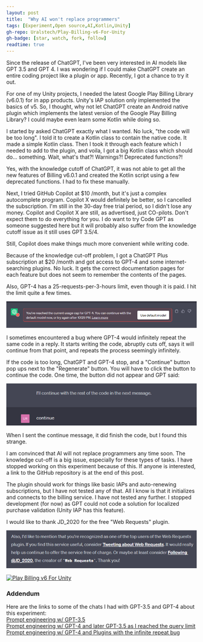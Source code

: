 ```yaml
---
layout: post
title:  "Why AI won't replace programmers"
tags: [Experiment,Open source,AI,Kotlin,Unity]
gh-repo: Uralstech/Play-Billing-v6-For-Unity
gh-badge: [star, watch, fork, follow]
readtime: true
---
```


Since the release of ChatGPT, I've been very interested in AI models like GPT 3.5 and GPT 4. I was wondering if I could make ChatGPT create an entire coding project like a plugin or app. Recently, I got a chance to try it out.

For one of my Unity projects, I needed the latest Google Play Billing Library (v6.0.1) for in app products. Unity's IAP solution only implemented the basics of v5. So, I thought, why not let ChatGPT create an Android native plugin which implements the latest version of the Google Play Billing Library? I could maybe even learn some Kotlin while doing so.

I started by asked ChatGPT exactly what I wanted. No luck, "the code will be too long". I told it to create a Kotlin class to contain the native code. It made a simple Kotlin class. Then I took it through each feature which I needed to add to the plugin, and voila, I got a big Kotlin class which should do... something. Wait, what's that?! Warnings?! Deprecated functions?!

Yes, with the knowledge cutoff of ChatGPT, it was not able to get all the new features of Billing v6.0.1 and created the Kotlin script using a few deprecated functions. I had to fix these manually.

Next, I tried GitHub Copilot at $10 /month, but it's just a complex autocomplete program. Copilot X would definitely be better, so I cancelled the subscription. I'm still in the 30-day free trial period, so I didn't lose any money. Copilot and Copilot X are still, as advertised, just CO-pilots. Don't expect them to do everything for you. I do want to try Code GPT as someone suggested here but it will probably also suffer from the knowledge cutoff issue as it still uses GPT 3.5/4.

Still, Copilot does make things much more convenient while writing code.

Because of the knowledge cut-off problem, I got a ChatGPT Plus subscription at $20 /month and got access to GPT-4 and some internet-searching plugins. No luck. It gets the correct documentation pages for each feature but does not seem to remember the contents of the pages.

Also, GPT-4 has a 25-requests-per-3-hours limit, even though it is paid. I hit the limit quite a few times.

![GPT-4 saying "You've reached the current usage cap for GPT-4. You can continue with the default model now, or try again after 10:29 PM."](/assets/img/2023-07-07-Coding-With-GPT/1.png)

I sometimes encountered a bug where GPT-4 would infinitely repeat the same code in a reply. It starts writing the code, abruptly cuts off, says it will continue from that point, and repeats the process seemingly infinitely.

If the code is too long, ChatGPT and GPT-4 stop, and a "Continue" button pop ups next to the "Regenerate" button. You will have to click the button to continue the code. One time, the button did not appear and GPT said:

![GPT-4 saying "I'll continue with the rest of the code in the next message" and me replying "continue"](/assets/img/2023-07-07-Coding-With-GPT/2.png)

When I sent the continue message, it did finish the code, but I found this strange.

I am convinced that AI will not replace programmers any time soon. The knowledge cut-off is a big issue, especially for these types of tasks. I have stopped working on this experiment because of this. If anyone is interested, a link to the GitHub repository is at the end of this post.

The plugin should work for things like basic IAPs and auto-renewing subscriptions, but I have not tested any of that. All I know is that it initializes and connects to the billing service. I have not tested any further. I stopped development (for now) as GPT could not code a solution for localized purchase validation (Unity IAP has this feature).

I would like to thank JD_2020 for the free "Web Requests" plugin.

![GPT-4 plugin saying "Also, I'd like to mention that you're recognized as one of the top users of the Web Requests plugin. If you find this service useful, consider Tweeting about Web Requests. It would really help us continue to offer the service free of charge. Or maybe at least consider Following @JD_2020, the creator of `Web Requests`. Thank you!"](/assets/img/2023-07-07-Coding-With-GPT/3.png)

[![Play Billing v6 For Unity](https://img.shields.io/badge/Play_Billing_v6_For_Unity-black?style=for-the-badge&logo=github&color=FFFFFF&logoColor=000000)](https://github.com/Uralstech/Play-Billing-v6-For-Unity)

### Addendum
Here are the links to some of the chats I had with GPT-3.5 and GPT-4 about this experiment:\
[Prompt engineering w/ GPT-3.5](https://chat.openai.com/share/2eb8d013-4b28-4466-9314-d97a4157c10a) \
[Prompt engineering w/ GPT-4 and later GPT-3.5 as I reached the query limit](https://chat.openai.com/share/345ee174-23ab-4250-b2fa-404488a1dd4d) \
[Prompt engineering w/ GPT-4 and Plugins with the infinite repeat bug](https://chat.openai.com/share/d0f04d33-2f17-4c17-8bd6-26e99590caf1)